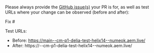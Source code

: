 Please always provide the [GitHub issue(s)](../issues) your PR is for, as well as test URLs where your change can be observed (before and after):

Fix #<gh-issue-id>

Test URLs:
- Before: https://main--cm-p1-delia-test-helix14--numeok.aem.live/
- After: https://<branch>--cm-p1-delia-test-helix14--numeok.aem.live/
